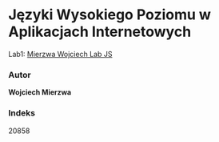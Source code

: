 # Języki Wysokiego Poziomu w Aplikacjach Internetowych

Lab1: [Mierzwa Wojciech Lab JS](https://wojciechmierzwa.github.io/MierzwaWojciechLabJS/)

### Autor
**Wojciech Mierzwa**  

### Indeks
20858
